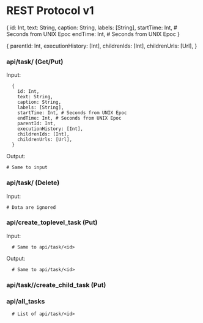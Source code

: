 REST Protocol v1
================
{
  id: Int,
  text: String,
  caption: String,
  labels: [String],
  startTime: Int, # Seconds from UNIX Epoc
  endTime: Int, # Seconds from UNIX Epoc
}

{
  parentId: Int,
  executionHistory: [Int],
  childrenIds: [Int],
  childrenUrls: [Url],
}


### api/task/<id> (Get/Put)
Input:
```
  {
    id: Int,
    text: String,
    caption: String,
    labels: [String],
    startTime: Int, # Seconds from UNIX Epoc
    endTime: Int, # Seconds from UNIX Epoc
    parentId: Int,
    executionHistory: [Int],
    childrenIds: [Int],
    childrenUrls: [Url],
  }
```

Output:
```
# Same to input
```

### api/task/<id> (Delete)
Input:
```
# Data are ignored
```

### api/create_toplevel_task (Put)
Input:
```
  # Same to api/task/<id>
```

Output:
```
  # Same to api/task/<id>
```

### api/task/<id>/create_child_task (Put)

### api/all_tasks
```
  # List of api/task/<id>
```
